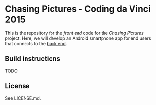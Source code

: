 # Chasing Pictures - Coding da Vinci 2015
This is the repository for the *front end* code for the *Chasing Pictures* project. Here, we will develop an Android smartphone app for end users that connects to the [back end](https://github.com/kaltsimon/Coding-da-Vinci-back-end).

## Build instructions
TODO

## License
See LICENSE.md.
